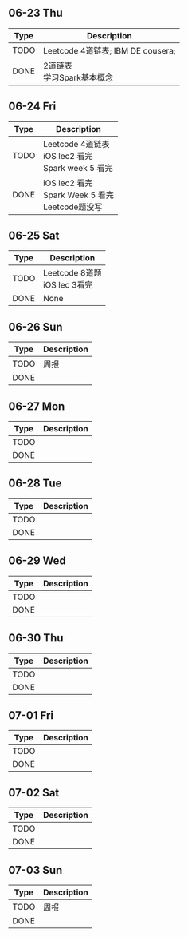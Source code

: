 ## 06-23 Thu

|Type|Description|
|----|----|
|TODO|Leetcode 4道链表; IBM DE cousera;|
|DONE|2道链表<br />学习Spark基本概念|



## 06-24 Fri

|Type|Description|
|----|----|
|TODO|Leetcode 4道链表<br />iOS lec2 看完<br />Spark week 5 看完|
|DONE|iOS lec2 看完<br />Spark Week 5 看完<br />Leetcode题没写|



## 06-25 Sat

| Type | Description                       |
| ---- | --------------------------------- |
| TODO | Leetcode 8道题<br />iOS lec 3看完 |
| DONE | None                              |



## 06-26 Sun

| Type | Description |
| ---- | ----------- |
| TODO | 周报        |
| DONE |             |





## 06-27 Mon

| Type | Description |
| ---- | ----------- |
| TODO |             |
| DONE |             |



## 06-28 Tue

| Type | Description |
| ---- | ----------- |
| TODO |             |
| DONE |             |



## 06-29 Wed

| Type | Description |
| ---- | ----------- |
| TODO |             |
| DONE |             |



## 06-30 Thu

| Type | Description |
| ---- | ----------- |
| TODO |             |
| DONE |             |



## 07-01 Fri

| Type | Description |
| ---- | ----------- |
| TODO |             |
| DONE |             |



## 07-02 Sat

| Type | Description |
| ---- | ----------- |
| TODO |             |
| DONE |             |



## 07-03 Sun

| Type | Description |
| ---- | ----------- |
| TODO | 周报        |
| DONE |             |



